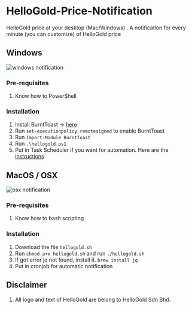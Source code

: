 # HelloGold-Price-Notification
HelloGold price at your desktop (Mac/Windows) . A notification for every minute (you can customize) of HelloGold price

## Windows
![windows notification](https://image.prntscr.com/image/EuWI_ltxSjSNcEatbTDuIw.png)


### Pre-requisites
1. Know how to PowerShell

### Installation
1. Install BurntToast -> [here](https://github.com/Windos/BurntToast)
2. Run ``set-executionpolicy remotesigned`` to enable BurntToast
3. Run ``Import-Module BurntToast``
4. Run ``.\hellogold.ps1``
5. Put in Task Scheduler if you want for automation. Here are the [instructions](https://community.spiceworks.com/how_to/17736-run-powershell-scripts-from-task-scheduler)

## MacOS / OSX
![osx notification](https://i.imgur.com/ge9FOUp.png)

### Pre-requisites
1. Know how to bash scripting

### Installation
1. Download the file ``hellogold.sh``
2. Run ``chmod a+x hellogold.sh`` and run ``./hellogold.sh``
3. If got error jq not found, install it. ``brew install jq``
4. Put in cronjob for automatic notification

## Disclaimer
1. All logo and text of HelloGold are belong to HelloGold Sdn Bhd.
